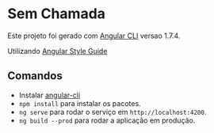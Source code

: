 # Sem Chamada

Este projeto foi gerado com [Angular CLI](https://github.com/angular/angular-cli) versao 1.7.4.

Utilizando [Angular Style Guide](https://angular.io/guide/styleguide)
## Comandos
- Instalar [angular-cli](https://github.com/angular/angular-cli)
- `npm install` para instalar os pacotes.
- `ng serve` para rodar o serviço em `http://localhost:4200`.
- `ng build --prod` para rodar a aplicação em produção.